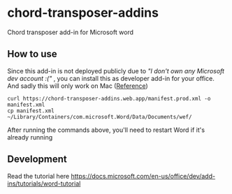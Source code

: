 # chord-transposer-addins

Chord transposer add-in for Microsoft word

## How to use
Since this add-in is not deployed publicly due to *"I don't own any Microsoft dev account :("* , you can install this as developer add-in for your office. And sadly this will only work on Mac ([Reference](https://docs.microsoft.com/en-us/office/dev/add-ins/testing/sideload-an-office-add-in-on-ipad-and-mac#sideload-an-add-in-in-office-on-mac))
```
curl https://chord-transposer-addins.web.app/manifest.prod.xml -o manifest.xml
cp manifest.xml ~/Library/Containers/com.microsoft.Word/Data/Documents/wef/
```
After running the commands above, you'll need to restart Word if it's already running

## Development
Read the tutorial here https://docs.microsoft.com/en-us/office/dev/add-ins/tutorials/word-tutorial
